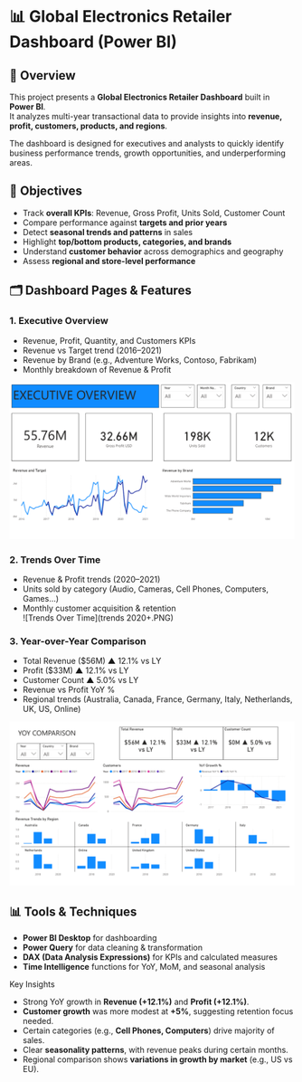 # 📊 Global Electronics Retailer Dashboard (Power BI)

## 📌 Overview
This project presents a **Global Electronics Retailer Dashboard** built in **Power BI**.  
It analyzes multi-year transactional data to provide insights into **revenue, profit, customers, products, and regions**.  

The dashboard is designed for executives and analysts to quickly identify business performance trends, growth opportunities, and underperforming areas.



## 🎯 Objectives
- Track **overall KPIs**: Revenue, Gross Profit, Units Sold, Customer Count  
- Compare performance against **targets and prior years**  
- Detect **seasonal trends and patterns** in sales  
- Highlight **top/bottom products, categories, and brands**  
- Understand **customer behavior** across demographics and geography  
- Assess **regional and store-level performance**



## 🗂️ Dashboard Pages & Features

### 1. **Executive Overview**
- Revenue, Profit, Quantity, and Customers KPIs  
- Revenue vs Target trend (2016–2021)  
- Revenue by Brand (e.g., Adventure Works, Contoso, Fabrikam)  
- Monthly breakdown of Revenue & Profit

 ![Executive Overview](overview.PNG) 

### 2. **Trends Over Time**
- Revenue & Profit trends (2020–2021)  
- Units sold by category (Audio, Cameras, Cell Phones, Computers, Games…)  
- Monthly customer acquisition & retention  
![Trends Over Time](trends 2020+.PNG)


### 3. **Year-over-Year Comparison**
- Total Revenue ($56M) ▲ 12.1% vs LY  
- Profit ($33M) ▲ 12.1% vs LY  
- Customer Count ▲ 5.0% vs LY  
- Revenue vs Profit YoY %  
- Regional trends (Australia, Canada, France, Germany, Italy, Netherlands, UK, US, Online)
  
![YoY Comparison](yoy.PNG)


## 📊 Tools & Techniques
- **Power BI Desktop** for dashboarding  
- **Power Query** for data cleaning & transformation  
- **DAX (Data Analysis Expressions)** for KPIs and calculated measures  
- **Time Intelligence** functions for YoY, MoM, and seasonal analysis  

Key Insights
- Strong YoY growth in **Revenue (+12.1%)** and **Profit (+12.1%)**.  
- **Customer growth** was more modest at **+5%**, suggesting retention focus needed.  
- Certain categories (e.g., **Cell Phones, Computers**) drive majority of sales.  
- Clear **seasonality patterns**, with revenue peaks during certain months.  
- Regional comparison shows **variations in growth by market** (e.g., US vs EU).

  
